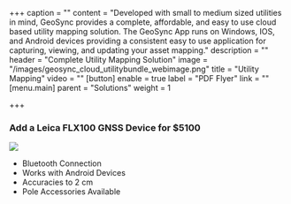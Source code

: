 +++
caption = ""
content = "Developed with small to medium sized utilities in mind, GeoSync provides a complete, affordable, and easy to use cloud based utility mapping solution.  The GeoSync App runs on Windows, IOS, and Android devices providing a consistent easy to use application for capturing, viewing, and updating your asset mapping."
description = ""
header = "Complete Utility Mapping Solution"
image = "/images/geosync_cloud_utilitybundle_webimage.png"
title = "Utility Mapping"
video = ""
[button]
enable = true
label = "PDF Flyer"
link = ""
[menu.main]
parent = "Solutions"
weight = 1

+++
### Add a Leica FLX100 GNSS Device for $5100

![](/images/leica_zeno_flx100.png)

* Bluetooth Connection
* Works with Android Devices
* Accuracies to 2 cm
* Pole Accessories Available